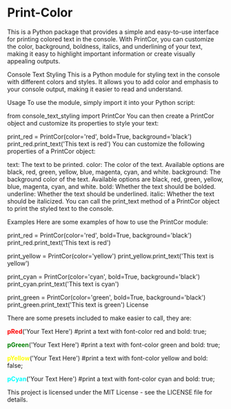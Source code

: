 # Print-Color
This is a Python package that provides a simple and easy-to-use interface for printing colored text in the console. With PrintCor, you can customize the color, background, boldness, italics, and underlining of your text, making it easy to highlight important information or create visually appealing outputs.

Console Text Styling
This is a Python module for styling text in the console with different colors and styles. It allows you to add color and emphasis to your console output, making it easier to read and understand.

Usage
To use the module, simply import it into your Python script:

from console_text_styling import PrintCor
You can then create a PrintCor object and customize its properties to style your text:

print_red = PrintCor(color='red', bold=True, background='black')
print_red.print_text('This text is red')
You can customize the following properties of a PrintCor object:

text: The text to be printed.
color: The color of the text. Available options are black, red, green, yellow, blue, magenta, cyan, and white.
background: The background color of the text. Available options are black, red, green, yellow, blue, magenta, cyan, and white.
bold: Whether the text should be bolded.
underline: Whether the text should be underlined.
italic: Whether the text should be italicized.
You can call the print_text method of a PrintCor object to print the styled text to the console.

Examples
Here are some examples of how to use the PrintCor module:

print_red = PrintCor(color='red', bold=True, background='black')
print_red.print_text('This text is red')

print_yellow = PrintCor(color='yellow')
print_yellow.print_text('This text is yellow')

print_cyan = PrintCor(color='cyan', bold=True, background='black')
print_cyan.print_text('This text is cyan')

print_green = PrintCor(color='green', bold=True, background='black')
print_green.print_text('This text is green')
License

There are some presets included to make easier to call, they are:

<span style="color:red; font-weight:bold;">pRed</span>('Your Text Here') #print a text with font-color red and bold: true;

<span style="color:green; font-weight:bold;">pGreen</span>('Your Text Here') #print a text with font-color green and bold: true;

<span style="color:yellow; font-weight:bold;">pYellow</span>('Your Text Here') #print a text with font-color yellow and bold: false;

<span style="color:cyan; font-weight:bold;">pCyan</span>('Your Text Here') #print a text with font-color cyan and bold: true;

This project is licensed under the MIT License - see the LICENSE file for details.
